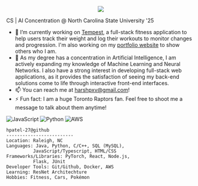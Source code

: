 <p align="center">
  <img src="https://capsule-render.vercel.app/api?type=waving&color=614a9b&height=300&section=header&text=Hi,%20I'm%20Harsh%20Patel!&fontSize=60" />
</p>

CS | AI Concentration @ North Carolina State University '25

- 🔭 I’m currently working on [Tempest](https://github.com/hpatel-27/Tempest-Fitness), a full-stack fitness application to help users track their weight and log their workouts to monitor changes and progression. I'm also working on my [portfolio website](https://hpatel-27.github.io/) to show others who I am.
- 🌱 As my degree has a concentration in Artificial Intelligence, I am actively expanding my knowledge of Machine Learning and Neural Networks. I also have a strong interest in developing full-stack web applications, as it provides the satisfaction of seeing my back-end solutions come to life through interactive front-end interfaces.
- 📫 You can reach me at harshpxv@gmail.com!
- ⚡ Fun fact: I am a huge Toronto Raptors fan. Feel free to shoot me a message to talk about them anytime!

![JavaScript](https://img.shields.io/badge/Code-JavaScript-informational?style=flat&logo=javascript&color=F7DF1E)
![Python](https://img.shields.io/badge/Code-Python-informational?style=flat&logo=python&color=3776AB)
![AWS](https://img.shields.io/badge/Cloud-AWS-informational?style=flat&logo=amazon-aws&color=232F3E)

```
hpatel-27@github
-------------------------
Location: Raleigh, NC
Languages: Java, Python, C/C++, SQL (MySQL),
          JavaScript/Typescript, HTML/CSS
Frameworks/Libraries: PyTorch, React, Node.js,
          Flask, JUnit
Developer Tools: Git/Github, Docker, AWS
Learning: ResNet Architechture
Hobbies: Fitness, Cars, Pokémon
```
